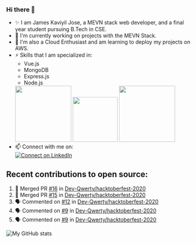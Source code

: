### Hi there 👋

<!--
**jamesjose03/jamesjose03** is a ✨ _special_ ✨ repository because its `README.md` (this file) appears on your GitHub profile.

Here are some ideas to get you started:

- 🔭 I’m currently working on ...
- 🌱 I’m currently learning ...
- 👯 I’m looking to collaborate on ...
- 🤔 I’m looking for help with ...
- 💬 Ask me about ...
- 📫 How to reach me: ...
- 😄 Pronouns: ...
- ⚡ Fun fact: ...
-->
- ✨ I am James Kaviyil Jose, a MEVN stack web developer, and a final year student pursuing B.Tech in CSE.
- 🔭 I'm currently working on projects with the MEVN Stack.
- 🌱 I'm also a Cloud Enthusiast and am learning to deploy my projects on AWS.
- ⚡ Skills that I am specialized in: 
  - Vue.js 
  - MongoDB
  - Express.js
  - Node.js
  <img src="https://madewithnetwork.ams3.cdn.digitaloceanspaces.com/spatie-space-production/4952/mevn-cli.jpg" width="150">
  <img src="https://seeklogo.com/images/A/amazon-web-services-aws-logo-6C2E3DCD3E-seeklogo.com.png" width="120">
  <img src="https://cloud.google.com/images/velostrata/cloud-lockup-logo.png" width="150">
- 📫 Connect with me on:  
[![Connect on LinkedIn](https://img.shields.io/badge/--linkedin?label=LinkedIn&logo=LinkedIn&style=social)](https://www.linkedin.com/in/jamesjose03)

## Recent contributions to open source:
<!--START_SECTION:activity-->
1. 🎉 Merged PR [#16](https://github.com/Dev-Qwerty/hacktoberfest-2020/pull/16) in [Dev-Qwerty/hacktoberfest-2020](https://github.com/Dev-Qwerty/hacktoberfest-2020)
2. 🎉 Merged PR [#15](https://github.com/Dev-Qwerty/hacktoberfest-2020/pull/15) in [Dev-Qwerty/hacktoberfest-2020](https://github.com/Dev-Qwerty/hacktoberfest-2020)
3. 🗣 Commented on [#12](https://github.com/Dev-Qwerty/hacktoberfest-2020/issues/12) in [Dev-Qwerty/hacktoberfest-2020](https://github.com/Dev-Qwerty/hacktoberfest-2020)
4. 🗣 Commented on [#9](https://github.com/Dev-Qwerty/hacktoberfest-2020/issues/9) in [Dev-Qwerty/hacktoberfest-2020](https://github.com/Dev-Qwerty/hacktoberfest-2020)
5. 🗣 Commented on [#9](https://github.com/Dev-Qwerty/hacktoberfest-2020/issues/9) in [Dev-Qwerty/hacktoberfest-2020](https://github.com/Dev-Qwerty/hacktoberfest-2020)
<!--END_SECTION:activity-->

![My GitHub stats](https://github-readme-stats.vercel.app/api?username=jamesjose03&show_icons=true&hide_border=true)
